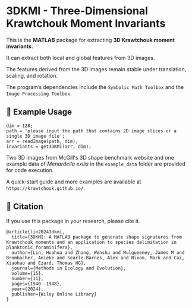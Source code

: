 # 3DKMI - Three-Dimensional Krawtchouk Moment Invariants

This is the **MATLAB** package for extracting **3D Krawtchouk moment invariants**.

It can extract both local and global features from 3D images.

The features derived from the 3D images remain stable under translation, scaling, and rotation.

The program’s dependencies include the `Symbolic Math Toolbox` and the `Image Processing Toolbox`.

## 🧪 Example Usage
```
dim = 128;
path = 'please input the path that contains 2D image slices or a single 3D image file';
arr = readImage(path, dim);
invariants = get3DKMI(arr, dim);
```
Two 3D images from McGill's 3D shape benchmark website and one example data of *Menardella exilis* in the `example_data` folder are provided for code execution.

A quick-start guide and more examples are available at `https://krawtchouk.github.io/`.

## 📝 Citation
If you use this package in your research, please cite it.
```
@article{lin20243dkmi,
  title={3DKMI: A MATLAB package to generate shape signatures from Krawtchouk moments and an application to species delimitation in planktonic foraminifera},
  author={Lin, Huahua and Zhang, Wenshu and Mulqueeney, James M and Brombacher, Anieke and Searle-Barnes, Alex and Nixon, Mark and Cai, Xiaohao and Ezard, Thomas HG},
  journal={Methods in Ecology and Evolution},
  volume={15},
  number={11},
  pages={1940--1948},
  year={2024},
  publisher={Wiley Online Library}
}
```
